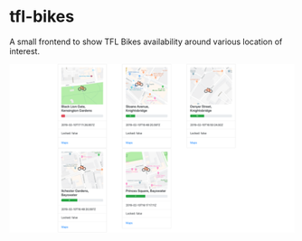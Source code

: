 # tfl-bikes

A small frontend to show TFL Bikes availability around various location of interest.

![TFL Bikes](docs/tfl-screenshot.png)

